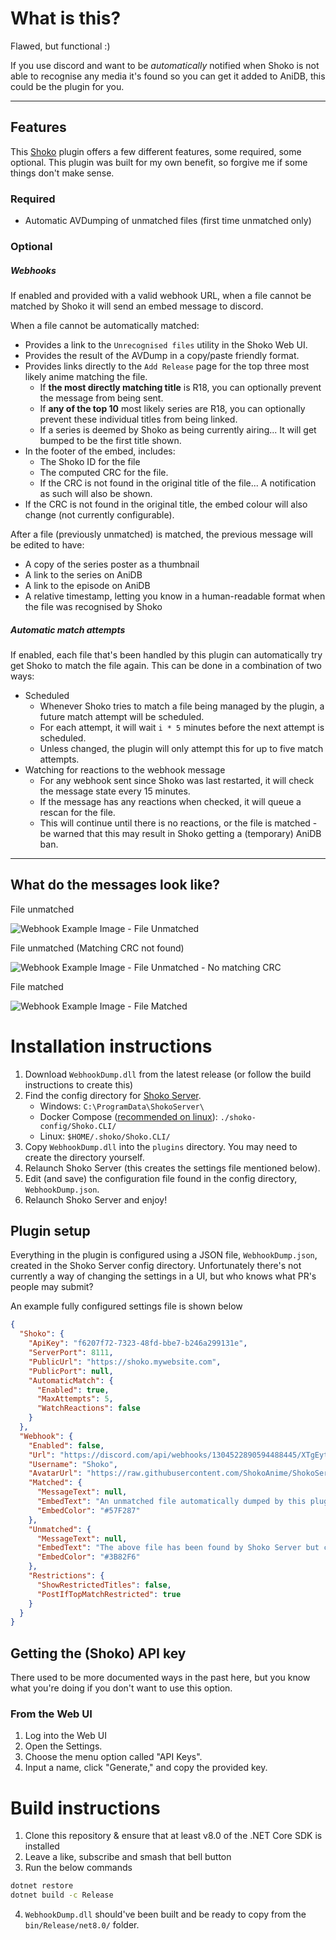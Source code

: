 # What is this?
Flawed, but functional :)

If you use discord and want to be *automatically* notified when Shoko is not able to recognise any media it's found so
you can get it added to AniDB, this could be the plugin for you.
___________
## Features
This [Shoko](https://shokoanime.com/) plugin offers a few different features, some required, some optional. This plugin
was built for my own benefit, so forgive me if some things don't make sense.

### Required
- Automatic AVDumping of unmatched files (first time unmatched only)

### Optional
##### Webhooks
If enabled and provided with a valid webhook URL, when a file cannot be matched by Shoko it will send an embed message to discord.

When a file cannot be automatically matched:
- Provides a link to the `Unrecognised files` utility in the Shoko Web UI.
- Provides the result of the AVDump in a copy/paste friendly format.
- Provides links directly to the `Add Release` page for the top three most likely anime matching the file.
  - If **the most directly matching title** is R18, you can optionally prevent the message from being sent.
  - If **any of the top 10** most likely series are R18, you can optionally prevent these individual titles from being linked.
  - If a series is deemed by Shoko as being currently airing... It will get bumped to be the first title shown.
- In the footer of the embed, includes:
  - The Shoko ID for the file
  - The computed CRC for the file.
  - If the CRC is not found in the original title of the file... A notification as such will also be shown.
- If the CRC is not found in the original title, the embed colour will also change (not currently configurable).

After a file (previously unmatched) is matched, the previous message will be edited to have:
- A copy of the series poster as a thumbnail
- A link to the series on AniDB
- A link to the episode on AniDB
- A relative timestamp, letting you know in a human-readable format when the file was recognised by Shoko

##### Automatic match attempts
If enabled, each file that's been handled by this plugin can automatically try get Shoko to match the file again. This
can be done in a combination of two ways:
- Scheduled
  - Whenever Shoko tries to match a file being managed by the plugin, a future match attempt will be scheduled.
  - For each attempt, it will wait `i * 5` minutes before the next attempt is scheduled.
  - Unless changed, the plugin will only attempt this for up to five match attempts.
- Watching for reactions to the webhook message
  - For any webhook sent since Shoko was last restarted, it will check the message state every 15 minutes.
  - If the message has any reactions when checked, it will queue a rescan for the file.
  - This will continue until there is no reactions, or the file is matched - be warned that this may result in Shoko getting a (temporary) AniDB ban.
___
## What do the messages look like?

File unmatched

![Webhook Example Image - File Unmatched](https://i.imgur.com/DQRmnoL.png)

File unmatched (Matching CRC not found)

![Webhook Example Image - File Unmatched - No matching CRC](https://i.imgur.com/TNH0kQB.png)

File matched

![Webhook Example Image - File Matched](https://i.imgur.com/6eUehg6.png)

# Installation instructions

1. Download `WebhookDump.dll` from the latest release (or follow the build instructions to create this)
2. Find the config directory for [Shoko Server](https://github.com/ShokoAnime/ShokoServer/).
   - Windows: `C:\ProgramData\ShokoServer\`
   - Docker Compose ([recommended on linux](https://docs.shokoanime.com/getting-started/installing-shoko-server)): `./shoko-config/Shoko.CLI/`
   - Linux: `$HOME/.shoko/Shoko.CLI/`
3. Copy `WebhookDump.dll` into the `plugins` directory. You may need to create the directory yourself.
4. Relaunch Shoko Server (this creates the settings file mentioned below).
5. Edit (and save) the configuration file found in the config directory, `WebhookDump.json`.
6. Relaunch Shoko Server and enjoy!

## Plugin setup

Everything in the plugin is configured using a JSON file, `WebhookDump.json`, created in the Shoko Server config
directory. Unfortunately there's not currently a way of changing the settings in a UI, but who knows what PR's people
may submit?

An example fully configured settings file is shown below
```json
{
  "Shoko": {
    "ApiKey": "f6207f72-7323-48fd-bbe7-b246a299131e",
    "ServerPort": 8111,
    "PublicUrl": "https://shoko.mywebsite.com",
    "PublicPort": null,
    "AutomaticMatch": {
      "Enabled": true,
      "MaxAttempts": 5,
      "WatchReactions": false
    }
  },
  "Webhook": {
    "Enabled": false,
    "Url": "https://discord.com/api/webhooks/1304522890594488445/XTgEytkQGhHE1w6ANTDavyuJ01ol_2DCt8HAVq0Z6t1wcKscs4rjeJN5qS2kqNf6LSK9",
    "Username": "Shoko",
    "AvatarUrl": "https://raw.githubusercontent.com/ShokoAnime/ShokoServer/e88bb42b544809334daaf9053ae9582601d90915/.github/images/Shoko.png",
    "Matched": {
      "MessageText": null,
      "EmbedText": "An unmatched file automatically dumped by this plugin has now been matched.",
      "EmbedColor": "#57F287"
    },
    "Unmatched": {
      "MessageText": null,
      "EmbedText": "The above file has been found by Shoko Server but could not be matched against AniDB. The file has now been dumped with AVDump, result as below.",
      "EmbedColor": "#3B82F6"
    },
    "Restrictions": {
      "ShowRestrictedTitles": false,
      "PostIfTopMatchRestricted": true
    }
  }
}
```

## Getting the (Shoko) API key

There used to be more documented ways in the past here,
but you know what you're doing if you don't want to use this option.

### From the Web UI
1. Log into the Web UI
2. Open the Settings.
3. Choose the menu option called "API Keys".
4. Input a name, click "Generate," and copy the provided key.

# Build instructions

1. Clone this repository & ensure that at least v8.0 of the .NET Core SDK is installed
2. Leave a like, subscribe and smash that bell button
3. Run the below commands

```sh
dotnet restore
dotnet build -c Release
```

4. `WebhookDump.dll` should've been built and be ready to copy from the `bin/Release/net8.0/` folder.

